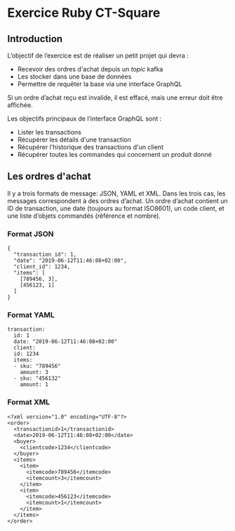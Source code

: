 # Exercice Ruby CT-Square

## Introduction

L’objectif de l’exercice est de réaliser un petit projet qui devra :

 - Recevoir des ordres d'achat depuis un *topic* kafka
 - Les stocker dans une base de données
 - Permettre de requêter la base via une interface GraphQL

Si un ordre d’achat reçu est invalide, il est effacé, mais une erreur doit être affichée.

Les objectifs principaux de l’interface GraphQL sont :

 - Lister les transactions
 - Récupérer les détails d'une transaction
 - Récupérer l'historique des transactions d'un client
 - Récupérer toutes les commandes qui concernent un produit donné

## Les ordres d'achat

Il y a trois formats de message: JSON, YAML et XML. Dans les trois cas, les messages correspondent à des ordres d’achat. Un ordre d’achat contient un ID de transaction, une date (toujours au format ISO8601), un code client, et une liste d’objets commandés (référence et nombre).

### Format JSON

    {
      "transaction_id": 1,
      "date": "2019-06-12T11:46:08+02:00",
      "client_id": 1234,
      "items": [
        [789456, 3],
        [456123, 1]
      ]
    }


### Format YAML

    transaction:
      id: 1
      date: "2019-06-12T11:46:08+02:00"
      client:
      id: 1234
      items:
      - sku: "789456"
        amount: 3
      - sku: "456132"
        amount: 1
        
### Format XML

    <?xml version="1.0" encoding="UTF-8"?>
    <order>
      <transactionid>1</transactionid>
      <date>2019-06-12T11:46:08+02:00</date>
      <buyer>
        <clientcode>1234</clientcode>
      </buyer>
      <items>
        <item>
          <itemcode>789456</itemcode>
          <itemcount>3</itemcount>
        </item>
        <item>
          <itemcode>456123</itemcode>
          <itemcount>1</itemcount>
        </item>
      </items>
    </order>